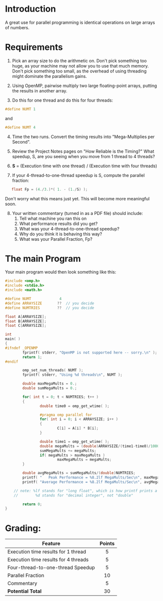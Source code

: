 # Introduction
A great use for parallel programming is identical operations on large arrays of numbers.

# Requirements
1. Pick an array size to do the arithmetic on. Don't pick something too huge, as your machine may not allow you to use that much memory. Don't pick something too small, as the overhead of using threading might dominate the parallelism gains.

2. Using OpenMP, pairwise multiply two large floating-point arrays, putting the results in another array.

3. Do this for one thread and do this for four threads:
```c++
#define NUMT 1
```
and
```c++
#define NUMT 4
```

4. Time the two runs. Convert the timing results into "Mega-Multiplies per Second".

5. Review the Project Notes pages on "How Reliable is the Timing?"
What speedup, S, are you seeing when you move from 1 thread to 4 threads?

6. **S** = (Execution time with one thread) / (Execution time with four threads)

7. If your 4-thread-to-one-thread speedup is S, compute the parallel fraction:
```c++
   float Fp = (4./3.)*( 1. - (1./S) );
```
   Don't worry what this means just yet. This will become more meaningful soon.

8. Your written commentary (turned in as a PDF file) should include:
    1. Tell what machine you ran this on
    2. What performance results did you get?
    3. What was your 4-thread-to-one-thread speedup?
    4. Why do you think it is behaving this way?
    5. What was your Parallel Fraction, Fp?

# The main Program
Your main program would then look something like this:
```c++
#include <omp.h>
#include <stdio.h>
#include <math.h>

#define NUMT	         4
#define ARRAYSIZE       ??	// you decide
#define NUMTRIES        ??	// you decide

float A[ARRAYSIZE];
float B[ARRAYSIZE];
float C[ARRAYSIZE];

int
main( )
{
#ifndef _OPENMP
        fprintf( stderr, "OpenMP is not supported here -- sorry.\n" );
        return 1;
#endif

        omp_set_num_threads( NUMT );
        fprintf( stderr, "Using %d threads\n", NUMT );

        double maxMegaMults = 0.;
        double sumMegaMults = 0.;

        for( int t = 0; t < NUMTRIES; t++ )
        {
                double time0 = omp_get_wtime( );

                #pragma omp parallel for
                for( int i = 0; i < ARRAYSIZE; i++ )
                {
                        C[i] = A[i] * B[i];
                }

                double time1 = omp_get_wtime( );
                double megaMults = (double)ARRAYSIZE/(time1-time0)/1000000.;
                sumMegaMults += megaMults;
                if( megaMults > maxMegaMults )
                        maxMegaMults = megaMults;
        }

        double avgMegaMults = sumMegaMults/(double)NUMTRIES;
        printf( "   Peak Performance = %8.2lf MegaMults/Sec\n", maxMegaMults );
        printf( "Average Performance = %8.2lf MegaMults/Sec\n", avgMegaMults );

	// note: %lf stands for "long float", which is how printf prints a "double"
	//        %d stands for "decimal integer", not "double"

        return 0;
}
```

# Grading:

| Feature                               | Points  |
| ------------------------------------- |:-------:|
| Execution time results for 1 thread   | 5       |
| Execution time results for 4 threads  | 5       |
| Four-thread-to-one-thread Speedup     | 5       |
| Parallel Fraction                     | 10      |
| Commentary                            | 5       |
| **Potential Total**                   | 30      |
